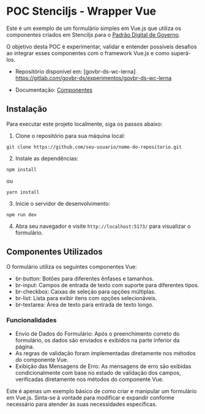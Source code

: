 # POC Stenciljs - Wrapper Vue

Este é um exemplo de um formulário simples em Vue.js que utiliza os componentes criados em Stenciljs para o [Padrão Digital de Governo](https://www.gov.br/ds/home).

O objetivo desta POC é experimentar, validar e entender possíveis desafios ao integrar esses componentes com o framework Vue.js e como superá-los.

- Repositório disponível em: [govbr-ds-wc-lerna]
<https://gitlab.com/govbr-ds/experimentos/govbr-ds-wc-lerna>

- Documentação: [Componentes](https://gitlab.com/govbr-ds/experimentos/govbr-ds-wc-lerna/-/tree/main/apps/site/docs/components)

## Instalação

Para executar este projeto localmente, siga os passos abaixo:

1. Clone o repositório para sua máquina local:

```terminal
git clone https://github.com/seu-usuario/nome-do-repositorio.git
```

2. Instale as dependências:

```terminal
npm install
```

ou

```terminal
yarn install
```

3. Inicie o servidor de desenvolvimento:

```terminal
npm run dev
```

4. Abra seu navegador e visite `http://localhost:5173/` para visualizar o formulário.

## Componentes Utilizados

O formulário utiliza os seguintes componentes Vue:

- br-button: Botões para diferentes ênfases e tamanhos.
- br-input: Campos de entrada de texto com suporte para diferentes tipos.
- br-checkbox: Caixas de seleção para opções múltiplas.
- br-list: Lista para exibir itens com opções selecionáveis.
- br-textarea: Área de texto para entrada de texto longo.

### Funcionalidades

- Envio de Dados do Formulário: Após o preenchimento correto do formulário, os dados são enviados e exibidos na parte inferior da página.
- As regras de validação foram implementadas diretamente nos métodos do componente Vue.
- Exibição das Mensagens de Erro: As mensagens de erro são exibidas condicionalmente com base no estado de validação dos campos, verificadas diretamente nos métodos do componente Vue.

Este é apenas um exemplo básico de como criar e manipular um formulário em Vue.js. Sinta-se à vontade para modificar e expandir conforme necessário para atender às suas necessidades específicas.
